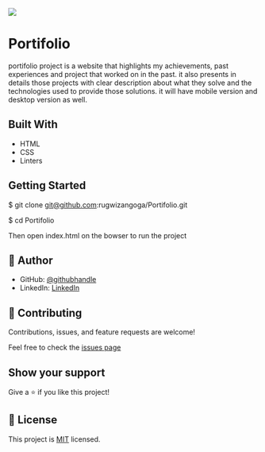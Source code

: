 
![](https://img.shields.io/badge/Microverse-blueviolet)

# Portifolio

portifolio project is a website that highlights my achievements, past experiences and project that worked   on in the past. it also presents in details those projects with clear description about what they solve and the technologies used to provide those solutions. it will have mobile version and desktop version as well. 


## Built With

- HTML
- CSS
- Linters

## Getting Started

$ git clone git@github.com:rugwizangoga/Portifolio.git

$ cd Portifolio

Then open index.html on the bowser to run the project

## 👤 Author

- GitHub: [@githubhandle](https://github.com/rugwizangoga)
- LinkedIn: [LinkedIn](https://www.linkedin.com/in/iradukunda-pacific-rugwizangoga)

## 🤝 Contributing

Contributions, issues, and feature requests are welcome!

Feel free to check the [issues page](../../issues/)

## Show your support

Give a ⭐️ if you like this project!

## 📝 License

This project is [MIT](./LICENSE.md) licensed.